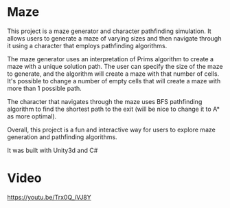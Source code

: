 # Maze
This project is a maze generator and character pathfinding simulation. It allows users to generate a maze of varying sizes and then navigate through it using a character that employs pathfinding algorithms.

The maze generator uses an interpretation of Prims algorithm to create a maze with a unique solution path. The user can specify the size of the maze to generate, and the algorithm will create a maze with that number of cells. It's possible to change a number of empty cells that will create a maze with more than 1 possible path.

The character that navigates through the maze uses BFS pathfinding algorithm to find the shortest path to the exit (will be nice to change it to A* as more optimal).

Overall, this project is a fun and interactive way for users to explore maze generation and pathfinding algorithms.

It was built with Unity3d and C#

# Video
https://youtu.be/Trx0Q_iVJ8Y 
